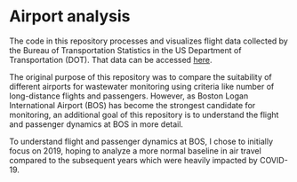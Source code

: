 # Airport analysis

The code in this repository processes and visualizes flight data collected by the Bureau of Transportation Statistics in the US Department of Transportation (DOT). That data can be accessed [here](https://www.transtats.bts.gov/Tables.asp?QO_VQ=EEE&QO_anzr=Nv4%FDPn44vr4%FDf6n6v56vp5%FD%FLS14z%FDHE%FDg4nssvp%FM-%FDNyy%FDPn44vr45&QO_fu146_anzr=Nv4%FDPn44vr45).  

The original purpose of this repository was to compare the suitability of different airports for wastewater monitoring using criteria like number of long-distance flights and passengers. However, as Boston Logan International Airport (BOS) has become the strongest candidate for monitoring, an additional goal of this repository is to understand the flight and passenger dynamics at BOS in more detail.  

To understand flight and passenger dynamics at BOS, I chose to initially focus on 2019, hoping to analyze a more normal baseline in air travel compared to the subsequent years which were heavily impacted by COVID-19.   
